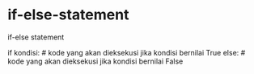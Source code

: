# if-else-statement
if-else statement



if kondisi:
    # kode yang akan dieksekusi jika kondisi bernilai True
else:
    # kode yang akan dieksekusi jika kondisi bernilai False
